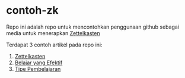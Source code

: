 # contoh-zk

Repo ini adalah repo untuk mencontohkan penggunaan github sebagai media untuk menerapkan [Zettelkasten](https://en.wikipedia.org/wiki/Zettelkasten)

Terdapat 3 contoh artikel pada repo ini:
1. [Zettelkasten](https://github.com/rizaramadan/contoh-zk/blob/main/202005091446-Zettelkasten.md)
2. [Belajar yang Efektif](https://github.com/rizaramadan/contoh-zk/blob/main/202005091455-Belajar-yang-efektif.md)
3. [Tipe Pembelajaran](https://github.com/rizaramadan/contoh-zk/blob/main/202005091503-tipe-pembelajaran.md)
